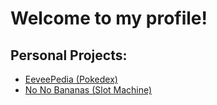 # Welcome to my profile! 

## Personal Projects:
- [EeveePedia (Pokedex)](https://github.com/andrewzjs/personal-projects/tree/main/eeveepedia)
- [No No Bananas (Slot Machine)](https://github.com/andrewzjs/personal-projects/tree/main/no-no-bananas)
